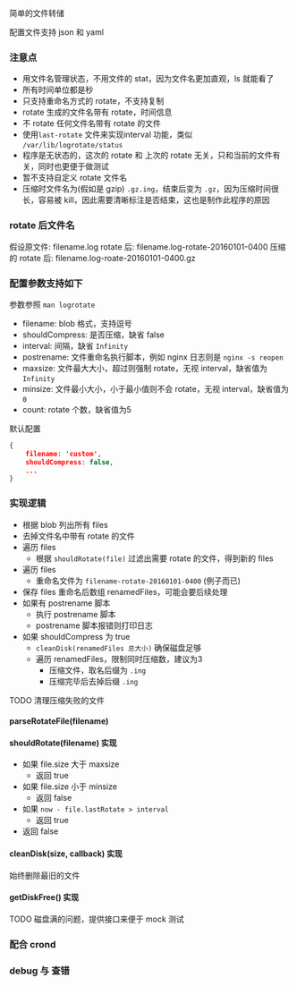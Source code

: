 简单的文件转储

配置文件支持 json 和 yaml

### 注意点

- 用文件名管理状态，不用文件的 stat，因为文件名更加直观，ls 就能看了
- 所有时间单位都是秒
- 只支持重命名方式的 rotate，不支持复制
- rotate 生成的文件名带有 rotate，时间信息
- 不 rotate 任何文件名带有 rotate 的文件
- 使用`last-rotate` 文件来实现interval 功能，类似 `/var/lib/logrotate/status`
- 程序是无状态的，这次的 rotate 和 上次的 rotate 无关，只和当前的文件有关，同时也更便于做测试
- 暂不支持自定义 rotate 文件名
- 压缩时文件名为(假如是 gzip) `.gz.ing`，结束后变为 `.gz`，因为压缩时间很长，容易被 kill，因此需要清晰标注是否结束，这也是制作此程序的原因

### rotate 后文件名

假设原文件: filename.log
rotate 后: filename.log-rotate-20160101-0400
压缩的 rotate 后: filename.log-roate-20160101-0400.gz

### 配置参数支持如下

参数参照 `man logrotate`

- filename: blob 格式，支持逗号
- shouldCompress: 是否压缩，缺省 false
- interval: 间隔，缺省 `Infinity`
- postrename: 文件重命名执行脚本，例如 nginx 日志则是 `nginx -s reopen`
- maxsize: 文件最大大小，超过则强制 rotate，无视 interval，缺省值为 `Infinity`
- minsize: 文件最小大小，小于最小值则不会 rotate，无视 interval，缺省值为 `0`
- count: rotate 个数，缺省值为5

默认配置

```json
{
	filename: 'custom',
	shouldCompress: false,
	...
}
```

### 实现逻辑

- 根据 blob 列出所有 files
- 去掉文件名中带有 rotate 的文件
- 遍历 files
	- 根据 `shouldRotate(file)` 过滤出需要 rotate 的文件，得到新的 files
- 遍历 files
	- 重命名文件为 `filename-rotate-20160101-0400` (例子而已)
- 保存 files 重命名后数组 renamedFiles，可能会要后续处理
- 如果有 postrename 脚本
	- 执行 postrename 脚本
	- postrename 脚本报错则打印日志
- 如果 shouldCompress 为 true
	- `cleanDisk(renamedFiles 总大小)` 确保磁盘足够
	- 遍历 renamedFiles，限制同时压缩数，建议为3
		- 压缩文件，取名后缀为 `.ing`
		- 压缩完毕后去掉后缀 `.ing`

TODO 清理压缩失败的文件

#### parseRotateFile(filename)

#### shouldRotate(filename) 实现

- 如果 file.size 大于 maxsize
	- 返回 true
- 如果 file.size 小于 minsize
	- 返回 false
- 如果 `now - file.lastRotate > interval`
	- 返回 true
- 返回 false

#### cleanDisk(size, callback) 实现

始终删除最旧的文件

#### getDiskFree() 实现

TODO 磁盘满的问题，提供接口来便于 mock 测试

### 配合 crond

### debug 与 查错

